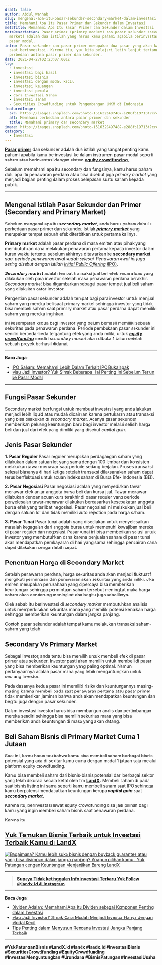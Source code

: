 ```yaml
---
draft: false
author: Abdul Wahhab
slug: mengenal-apa-itu-pasar-sekunder-secondary-market-dalam-investasi
title: Memahami Apa Itu Pasar Primer dan Sekunder dalam Investasi
metaTitle: Memahami Apa Itu Pasar Primer dan Sekunder dalam Investasi
metaDescription: Pasar primer (primary market) dan pasar sekunder (secondary
  market) adalah dua istilah yang harus kamu pahami apabila berinvestasi di
  pasar modal.
intro: Pasar sekunder dan pasar primer merupakan dua pasar yang akan kamu temui
  saat berinvestasi. Karena itu, yuk kita pelajari lebih lanjut tentang
  perbedaan antara pasar primer dan sekunder.
date: 2021-04-27T02:23:07.000Z
tag:
  - investasi
  - investasi bagi hasil
  - investasi bisnis
  - investasi dengan modal kecil
  - investasi keuangan
  - investasi pemula
  - Cara Investasi Saham
  - investasi saham
  - Securities Crowdfunding untuk Pengembangan UMKM di Indonesia
featuredImage:
  src: https://images.unsplash.com/photo-1516321497487-e288fb19713f?crop=entropy&cs=tinysrgb&fit=max&fm=jpg&ixid=MnwxMTc3M3wwfDF8c2VhcmNofDF8fHNlY29uZGFyeSUyMG1hcmtldHxlbnwwfHx8fDE2NDAyODYxOTc&ixlib=rb-1.2.1&q=80&w=1080
  alt: Memahami perbedaan antara pasar primer dan sekunder
  title: Memahami primary dan secondary market
image: https://images.unsplash.com/photo-1516321497487-e288fb19713f?crop=entropy&cs=tinysrgb&fit=max&fm=jpg&ixid=MnwxMTc3M3wwfDF8c2VhcmNofDF8fHNlY29uZGFyeSUyMG1hcmtldHxlbnwwfHx8fDE2NDAyODYxOTc&ixlib=rb-1.2.1&q=80&w=1080
category:
  - Investasi
---
```

**[Pasar primer](https://landx.id/project/)** dan sekunder adalah dua istilah yang sangat penting kamu pahami apabila kamu berinvestasi ke dalam instrumen pasar modal seperti saham atau berinvestasi dengan sistem **[equity crowdfunding.](https://landx.id/)**

Sebelum memahami apa itu secondary dan fungsinya, kamu harus paham dulu apa itu penawaran perdana atau bisa disebut juga *primary market* yang menjadi bagian penting dalam proses pelepasan suatu saham kepada publik.

- - -

## Mengenal Istilah Pasar Sekunder dan Primer (Secondary and Primary Market)

Sebelum mengenal apa itu ***secondary market***, anda harus paham dahulu perbedaan pasar primer dan sekunder. Istilah ***[primary market](https://landx.id/project/)*** yang merupakan tempat sebuah efek diterbitkan untuk pertama kalinya.

**Primary market** adalah pasar perdana di mana emiten atau pihak yang membutuhkan dana melakukan penawaran pertama kepada investor dalam kurun waktu tertentu sebelum akhirnya ditawarkan ke **secondary market** s*aat periode penawaran awal sudah selesai. Penawaran awal ini juga sering disebut dengan istilah [Initial Public Offering](https://landx.id/project/)* [(IPO)](https://landx.id/).

***Secondary market***  adalah tempat transaksi jual beli efek secara luas yang dilakukan oleh para investor setelah masa penawaran perdana berakhir. *Secondary market* bisa digambarkan sebagai pasar tempat jual beli saham yang dilakukan antar investor.

Pengertian pasar sekunder adalah tempat bagi para investor untuk menjual saham yang mereka beli saat primary market sehingga investor yang tidak bisa membeli saham saat primary market atau pasar perdana dapat memiliki saham yang mereka inginkan.

Ini kesempatan kedua bagi investor yang belum berhasil memiliki sebuah sekuritas pada penawaran perdana. Periode pembukaan pasar sekunder ini sendiri berbeda-beda tergantung efek yang anda miliki, untuk ***[equity crowdfunding](https://landx.id/project/)*** sendiri *secondary market* akan dibuka 1 tahun setelah sebuah proyek berhasil didanai.

- - -

**Baca Juga:**

* [IPO Saham: Memahami Lebih Dalam Terkait IPO Bukalapak](https://landx.id/blog/ipo-saham-bukalapak/)
* [Mau Jadi Investor? Yuk Simak Beberapa Hal Penting Ini Sebelum Terjun ke Pasar Modal](https://landx.id/blog/pasar-modal-adalah/)

- - -

## Fungsi Pasar Sekunder

Secondary market berfungsi untuk membuat investasi yang anda lakukan menjadi lebih liquid atau mudah dicairkan karena pertukaran atau transaksi yang bisa dilakukan di *secondary market.* Adanya pasar sekunder memberikan peluang keuntungan baru bagi investor melalui selisih harga beli dan jual dari efek yang dimiliki yang disebut *capital gain*.

## Jenis Pasar Sekunder

**1. Pasar Reguler** 
Pasar reguler merupakan perdagangan saham yang dilakukan dalam satuan lot yang sama dengan 100 lembar dan konsisten melakukan tawar menawar saat periode sedang berjalan. Proses transaksi selesai biasanya di hari ketiga setelah transaksi dilaksanakan saham dapat terus berfluktuasi untuk acuan indeks saham di Bursa Efek Indonesia (BEI).

**2. Pasar Negosiasi**
Pasar negosiasi adalah yang menyediakan tawar menawar efek antar anggota bursa beli dan bursa jual. Tawar menawar dilakukan dengan acuan kurs terakhir di pasar reguler yang periode penyelesaian tawar-menawar dilakukan berdasarkan kesepakatan anggota bursa efek yang terlibat negosiasi. Pasar negosiasi ini melakukan jual beli dengan satuan lot dan tidak memiliki auto rejection pada harga saham. 

**3. Pasar Tunai**
Pasar tunai adalah yang disediakan untuk menyelesaikan masalah kegagalan dari anggota bursa untuk memenuhi kewajiban mereka di pasar reguler dan negosiasi. Pasar tunai ini bisa memberikan solusi untuk investor yang membutuhkan dana karena penjualan saham di pasar tunai akan mendapatkan pembayaran di hari yang sama sehingga pencairan dana dapat dilakukan dengan lebih cepat.

## Penentuan Harga di Secondary Market

Setelah penawaran perdana, harga sekuritas anda akan menjadi fluktuatif mengikuti permintaan dan penawaran akan sekuritas yang anda miliki. Jika emiten merupakan perusahaan yang dipercaya bisa memberikan keuntungan sehingga permintaan saham tersebut meningkat maka harga saham akan cenderung meningkat dan begitu juga sebaliknya.

Oleh sebab itu berinvestasi di *secondary market* membutuhkan analisis untuk memperkirakan sekuritas mana yang memiliki potensi kenaikan harga sehingga memberikan keuntungan dalam jangka panjang.

Contoh pasar sekunder adalah tempat kamu melakukan transaksi saham-saham yang telah 

## Secondary Vs Primary Market

Sebagai investor, anda tentu bisa memilih untuk membeli efek di pasar primer atau sekunder. Investor pasti akan memilih untuk membeli di pasar yang bisa memberikan keuntungan yang paling optimal. Namun pertanyaannya adalah pasar mana yang lebih menguntungkan untuk seorang investor.

Pada dasarnya kedua pasar ini memiliki risiko dan keuntungannya masing-masing karena membeli pada saat penawaran pertama atau pasar primer tidak memberikan jaminan bahwa anda akan mendapatkan keuntungan dan begitu juga dengan pasar sekunder.

Dalam investasi investor harus bisa membangun analis dan pertimbangan mereka sendiri sehingga bisa memilih sekuritas mana yang bisa memberikan anda keuntungan di masa yang akan datang.

## Beli Saham Bisnis di Primary Market Cuma 1 Jutaan

Saat ini, kamu harus tau bahwa kamu bisa membeli saham berbagai bisnis potensial yang ada di sekitar kamu cuma dengan modal 1 jutaan saja melalui platform equity crowdfunding.

Kamu bisa membeli saham dari bisnis-bisnis potensial dari berbagai sektor yang telah dikurasi secara ketat oleh tim **[LandX](https://landx.id/project/).** Membeli saham di pada saat bisnis listing ini sama seperti kamu membeli saham saat IPO sehingga kamu berpotensi mendapatkan keuntungan berupa ***capital gain*** saat ***secondary market.***

Karena itu, berinvestasi lewat equity crowdfunding bisa jadi pilihan bagi kamu yang ingin membeli saham bisnis saat penawaran perdana.

Karena itu..

## [Yuk Temukan Bisnis Terbaik untuk Investasi Terbaik Kamu di LandX](https://landx.id/project/)

[![Bagaimana? Kamu lebih suka bisnis dengan buyback guarantee atau yang bisa disimpan dalam jangka panjang? Apapun pilihan kamu.. Yuk Patungan  dengan Keuntungan Menjanjikan Bareng LandX](https://accountgram-production.sfo2.cdn.digitaloceanspaces.com/landx_ghost/2021/10/Equity-Crowdfunding-di-Indonesia-1--3.png)](http://landx.id/)

- - -

> **[Supaya Tidak ketinggalan Info Investasi Terbaru Yuk Follow @landx.id di Instagram](https://www.instagram.com/landx.id/?utm_medium=copy_link)**

- - -

**Baca Juga:**

* [Dividen Adalah: Memahami Apa Itu Dividen sebagai Komponen Penting dalam Investasi](https://landx.id/blog/memahami-apa-itu-dividen/)
* [Mau Jadi Investor? Simak Cara Mudah Menjadi Investor Hanya dengan Modal Kecil](https://landx.id/blog/cara-menjadi-investor/)
* [Tips Penting dalam Menyusun Rencana Investasi Jangka Panjang Terbaik](https://landx.id/blog/investasi-jangka-panjang-adalah/)

- - -

**\#YukPatunganBisnis    #LandX.id    #landx         #landx.id    #InvestasiBisnis  #SecuritiesCrowdfunding   #EquityCrowdfunding    #InvestasiMenguntungkan     #Urundana    #BisnisPatungan    #InvestasiUsaha**